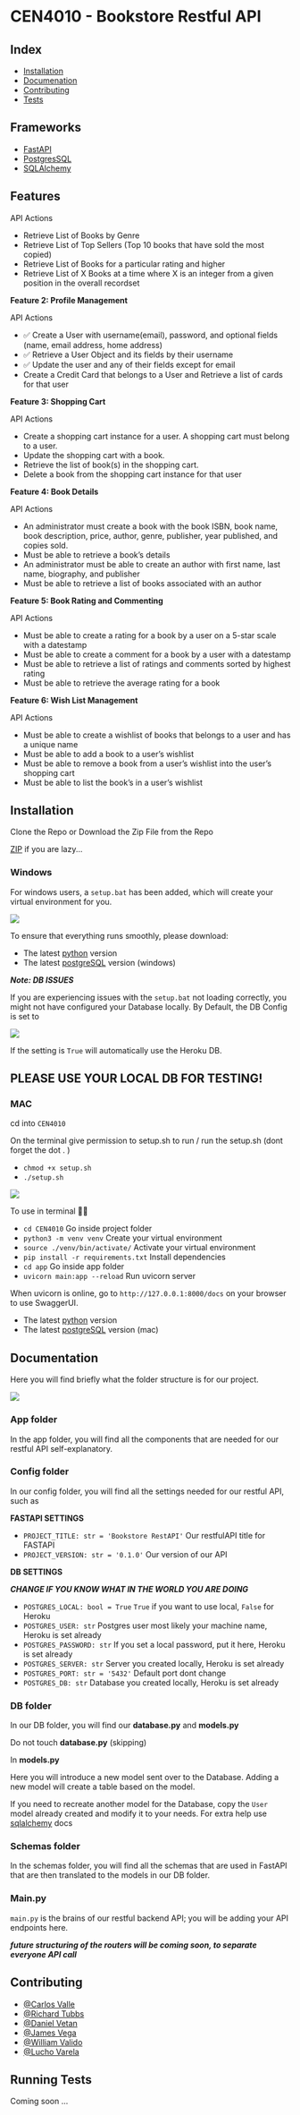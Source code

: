 # CEN4010 - Bookstore Restful API

## Index

- [Installation](https://github.com/willysyztem/CEN4010/tree/profile-management#installation)
- [Documenation](https://github.com/willysyztem/CEN4010/tree/profile-management#documentation)
- [Contributing](https://github.com/willysyztem/CEN4010/tree/profile-management#contributing)
- [Tests](https://github.com/willysyztem/CEN4010/tree/profile-management#running-tests)

## Frameworks

- [FastAPI](https://fastapi.tiangolo.com/)
- [PostgresSQL](https://www.postgresql.org/)
- [SQLAlchemy](https://www.sqlalchemy.org/)

## Features

API Actions

- Retrieve List of Books by Genre
- Retrieve List of Top Sellers (Top 10 books that have sold the most copied)
- Retrieve List of Books for a particular rating and higher
- Retrieve List of X Books at a time where X is an integer from a given position in the overall recordset

**Feature 2: Profile Management**

API Actions

- ✅ Create a User with username(email), password, and optional fields (name, email address, home address)
- ✅ Retrieve a User Object and its fields by their username
- ✅ Update the user and any of their fields except for email
- Create a Credit Card that belongs to a User and Retrieve a list of cards for that user

**Feature 3: Shopping Cart**

API Actions

- Create a shopping cart instance for a user. A shopping cart must belong to a user.
- Update the shopping cart with a book.
- Retrieve the list of book(s) in the shopping cart.
- Delete a book from the shopping cart instance for that user

**Feature 4: Book Details**

API Actions

- An administrator must create a book with the book ISBN, book name, book description, price, author, genre, publisher, year published, and copies sold.
- Must be able to retrieve a book’s details
- An administrator must be able to create an author with first name, last name, biography, and publisher
- Must be able to retrieve a list of books associated with an author

**Feature 5: Book Rating and Commenting**

API Actions

- Must be able to create a rating for a book by a user on a 5-star scale with a datestamp
- Must be able to create a comment for a book by a user with a datestamp
- Must be able to retrieve a list of ratings and comments sorted by highest rating
- Must be able to retrieve the average rating for a book

**Feature 6: Wish List Management**

API Actions

- Must be able to create a wishlist of books that belongs to a user and has a unique name
- Must be able to add a book to a user’s wishlist
- Must be able to remove a book from a user’s wishlist into the user’s shopping cart
- Must be able to list the book’s in a user’s wishlist

## Installation

Clone the Repo or Download the Zip File from the Repo

[ZIP](https://github.com/willysyztem/CEN4010/archive/refs/heads/main.zip) if you are lazy...

### Windows

For windows users, a `setup.bat` has been added, which will create your virtual environment for you.

![](https://i.ibb.co/zHDRw8S/setup-gif.gif)

To ensure that everything runs smoothly, please download:

- The latest [python](https://www.python.org/downloads/release/python-3102/) version
- The latest [postgreSQL](https://www.postgresql.org/download/windows/) version (windows)

**_Note: DB ISSUES_**

If you are experiencing issues with the `setup.bat` not loading correctly, you might not have configured your Database locally.
By Default, the DB Config is set to

![](https://i.ibb.co/qRWQDW6/code1.png)

If the setting is `True` will automatically use the Heroku DB.

## PLEASE USE YOUR LOCAL DB FOR TESTING!

### MAC

cd into `CEN4010`

On the terminal give permission to setup.sh to run / run the setup.sh (dont forget the dot . )

- `chmod +x setup.sh`
- `./setup.sh`

![](https://i.ibb.co/WPrRNkV/setup-mac-gif.gif)

To use in terminal 👨‍💻

- `cd CEN4010` Go inside project folder
- `python3 -m venv venv` Create your virtual environment
- `source ./venv/bin/activate/` Activate your virtual environment
- `pip install -r requirements.txt` Install dependencies
- `cd app` Go inside app folder
- `uvicorn main:app --reload` Run uvicorn server

When uvicorn is online, go to `http://127.0.0.1:8000/docs` on your browser to use SwaggerUI.

- The latest [python](https://www.python.org/downloads/release/python-3102/) version
- The latest [postgreSQL](https://www.postgresql.org/download/macosx/) version (mac)

## Documentation

Here you will find briefly what the folder structure is for our project.

![](https://i.ibb.co/5F7Z1Ck/Screen-Shot-2022-02-16-at-2-08-05-PM.png)

### App folder

In the app folder, you will find all the components that are needed for our restful API
self-explanatory.

### Config folder

In our config folder, you will find all the settings needed for our restful API, such as

**FASTAPI SETTINGS**

- `PROJECT_TITLE: str = 'Bookstore RestAPI'` Our restfulAPI title for FASTAPI
- `PROJECT_VERSION: str = '0.1.0'` Our version of our API

**DB SETTINGS**

**_CHANGE IF YOU KNOW WHAT IN THE WORLD YOU ARE DOING_**

- `POSTGRES_LOCAL: bool = True` `True` if you want to use local, `False` for Heroku
- `POSTGRES_USER: str` Postgres user most likely your machine name, Heroku is set already
- `POSTGRES_PASSWORD: str` If you set a local password, put it here, Heroku is set already
- `POSTGRES_SERVER: str` Server you created locally, Heroku is set already
- `POSTGRES_PORT: str = '5432'` Default port dont change
- `POSTGRES_DB: str` Database you created locally, Heroku is set already

### DB folder

In our DB folder, you will find our **database.py** and **models.py**

Do not touch **database.py** (skipping)

In **models.py**

Here you will introduce a new model sent over to the Database. Adding a new model will create a table based on the model.

If you need to recreate another model for the Database, copy the `User` model already created and
modify it to your needs. For extra help use [sqlalchemy](https://docs.sqlalchemy.org/en/14/orm/tutorial.html#create-a-schema) docs

### Schemas folder

In the schemas folder, you will find all the schemas that are used in FastAPI that are then
translated to the models in our DB folder.

### Main.py

`main.py` is the brains of our restful backend API; you will be adding your API endpoints here.

**_future structuring of the routers will be coming soon, to separate everyone API call_**

## Contributing

- [@Carlos Valle](https://github.com/cvall91)
- [@Richard Tubbs](https://github.com/Kedrik84)
- [@Daniel Vetan](https://github.com/danielvetan)
- [@James Vega](https://github.com/Jamesondawg)
- [@William Valido](https://www.github.com/willysyztem)
- [@Lucho Varela](https://github.com/LucianoVarela)

## Running Tests

Coming soon ...
